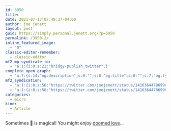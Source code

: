 ```yaml
---
id: 3950
title: 
date: 2021-07-17T07:49:37-04:00
author: joe jenett
layout: post
guid: https://simply.personal.jenett.org/?p=3950
permalink: /3950-2/
inline_featured_image:
  - "0"
classic-editor-remember:
  - classic-editor
mf2_mp-syndicate-to:
  - 'a:1:{i:0;s:22:"bridgy-publish_twitter";}'
complete_open_graph:
  - 'a:7:{s:14:"og:description";s:0:"";s:8:"og:title";s:0:"";s:7:"og:type";s:0:"";s:12:"twitter:card";s:7:"summary";s:15:"twitter:creator";s:0:"";s:19:"twitter:description";s:0:"";s:8:"og:image";s:0:"";}'
mf2_syndication:
  - 'a:1:{i:0;s:56:"https://twitter.com/joejenett/status/1416364478699032577";}'
  - 'a:1:{i:0;s:56:"https://twitter.com/joejenett/status/1416364478699032577";}'
categories:
  - micro
kind:
  - Article
---
```

Sometimes 🎵 is magical! You might enjoy [doomed love](https://thedigitaldiarist.ca/weblog/updates2021.html#doomed "doomed love")...